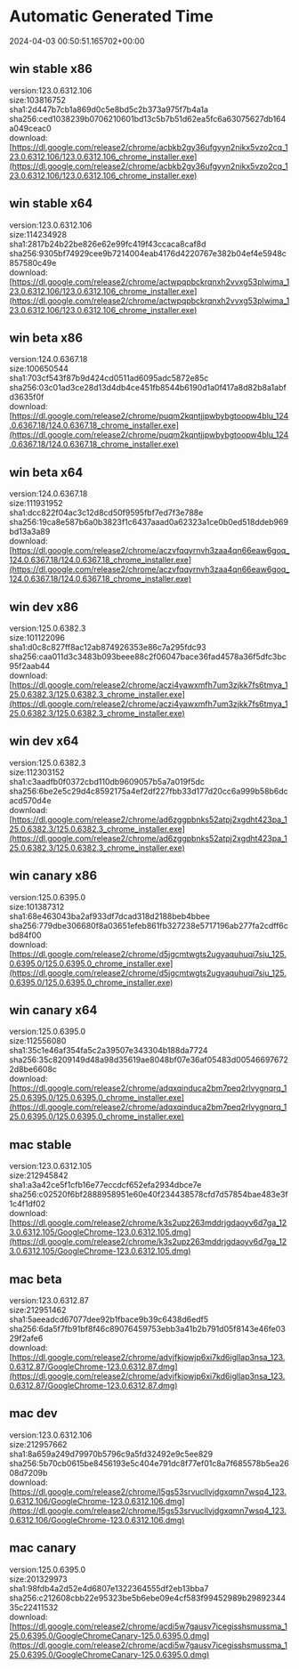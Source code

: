 # Automatic Generated Time
2024-04-03 00:50:51.165702+00:00

## win stable x86
version:123.0.6312.106  
size:103816752  
sha1:2d447b7cb1a869d0c5e8bd5c2b373a975f7b4a1a  
sha256:ced1038239b0706210601bd13c5b7b51d62ea5fc6a63075627db164a049ceac0  
download:[https://dl.google.com/release2/chrome/acbkb2gy36ufgyyn2nikx5vzo2cq_123.0.6312.106/123.0.6312.106_chrome_installer.exe](https://dl.google.com/release2/chrome/acbkb2gy36ufgyyn2nikx5vzo2cq_123.0.6312.106/123.0.6312.106_chrome_installer.exe)  

## win stable x64
version:123.0.6312.106  
size:114234928  
sha1:2817b24b22be826e62e99fc419f43ccaca8caf8d  
sha256:9305bf74929cee9b7214004eab4176d4220767e382b04ef4e5948c857580c49e  
download:[https://dl.google.com/release2/chrome/actwpqpbckrqnxh2vvxg53plwjma_123.0.6312.106/123.0.6312.106_chrome_installer.exe](https://dl.google.com/release2/chrome/actwpqpbckrqnxh2vvxg53plwjma_123.0.6312.106/123.0.6312.106_chrome_installer.exe)  

## win beta x86
version:124.0.6367.18  
size:100650544  
sha1:703cf543f87b9d424cd0511ad6095adc5872e85c  
sha256:03c01ad3ce28d13d4db4ce451fb8544b6190d1a0f417a8d82b8a1abfd3635f0f  
download:[https://dl.google.com/release2/chrome/puqm2kqntjjpwbybgtoopw4blu_124.0.6367.18/124.0.6367.18_chrome_installer.exe](https://dl.google.com/release2/chrome/puqm2kqntjjpwbybgtoopw4blu_124.0.6367.18/124.0.6367.18_chrome_installer.exe)  

## win beta x64
version:124.0.6367.18  
size:111931952  
sha1:dcc822f04ac3c12d8cd50f9595fbf7ed7f3e788e  
sha256:19ca8e587b6a0b3823f1c6437aaad0a62323a1ce0b0ed518ddeb969bd13a3a89  
download:[https://dl.google.com/release2/chrome/aczvfqqyrnvh3zaa4qn66eaw6goq_124.0.6367.18/124.0.6367.18_chrome_installer.exe](https://dl.google.com/release2/chrome/aczvfqqyrnvh3zaa4qn66eaw6goq_124.0.6367.18/124.0.6367.18_chrome_installer.exe)  

## win dev x86
version:125.0.6382.3  
size:101122096  
sha1:d0c8c827ff8ac12ab874926353e86c7a295fdc93  
sha256:caa011d3c3483b093beee88c2f06047bace36fad4578a36f5dfc3bc95f2aab44  
download:[https://dl.google.com/release2/chrome/aczi4yawxmfh7um3zjkk7fs6tmya_125.0.6382.3/125.0.6382.3_chrome_installer.exe](https://dl.google.com/release2/chrome/aczi4yawxmfh7um3zjkk7fs6tmya_125.0.6382.3/125.0.6382.3_chrome_installer.exe)  

## win dev x64
version:125.0.6382.3  
size:112303152  
sha1:c3aadfb0f0372cbd110db9609057b5a7a019f5dc  
sha256:6be2e5c29d4c8592175a4ef2df227fbb33d177d20cc6a999b58b6dcacd570d4e  
download:[https://dl.google.com/release2/chrome/ad6zggpbnks52atpj2xgdht423pa_125.0.6382.3/125.0.6382.3_chrome_installer.exe](https://dl.google.com/release2/chrome/ad6zggpbnks52atpj2xgdht423pa_125.0.6382.3/125.0.6382.3_chrome_installer.exe)  

## win canary x86
version:125.0.6395.0  
size:101387312  
sha1:68e463043ba2af933df7dcad318d2188beb4bbee  
sha256:779dbe306680f8a03651efeb861fb327238e5717196ab277fa2cdff6cbd84f00  
download:[https://dl.google.com/release2/chrome/d5jgcmtwgts2ugyaquhuqi7siu_125.0.6395.0/125.0.6395.0_chrome_installer.exe](https://dl.google.com/release2/chrome/d5jgcmtwgts2ugyaquhuqi7siu_125.0.6395.0/125.0.6395.0_chrome_installer.exe)  

## win canary x64
version:125.0.6395.0  
size:112556080  
sha1:35c1e46af354fa5c2a39507e343304b188da7724  
sha256:35c8209149d48a98d35619ae8048bf07e36af05483d005466976722d8be6608c  
download:[https://dl.google.com/release2/chrome/adqxqinduca2bm7peq2rlvygnqrq_125.0.6395.0/125.0.6395.0_chrome_installer.exe](https://dl.google.com/release2/chrome/adqxqinduca2bm7peq2rlvygnqrq_125.0.6395.0/125.0.6395.0_chrome_installer.exe)  

## mac stable
version:123.0.6312.105  
size:212945842  
sha1:a3a42ce5f1cfb16e77eccdcf652efa2934dbce7e  
sha256:c02520f6bf2888958951e60e40f234438578cfd7d57854bae483e3f1c4f1df02  
download:[https://dl.google.com/release2/chrome/k3s2upz263mddrjgdaoyv6d7ga_123.0.6312.105/GoogleChrome-123.0.6312.105.dmg](https://dl.google.com/release2/chrome/k3s2upz263mddrjgdaoyv6d7ga_123.0.6312.105/GoogleChrome-123.0.6312.105.dmg)  

## mac beta
version:123.0.6312.87  
size:212951462  
sha1:5aeeadcd67077dee92b1fbace9b39c6438d6edf5  
sha256:6da5f7fb91bf8f46c89076459753ebb3a41b2b791d05f8143e46fe0329f2afe6  
download:[https://dl.google.com/release2/chrome/advjfkjowjp6xi7kd6igllap3nsa_123.0.6312.87/GoogleChrome-123.0.6312.87.dmg](https://dl.google.com/release2/chrome/advjfkjowjp6xi7kd6igllap3nsa_123.0.6312.87/GoogleChrome-123.0.6312.87.dmg)  

## mac dev
version:123.0.6312.106  
size:212957662  
sha1:8a659a249d79970b5796c9a5fd32492e9c5ee829  
sha256:5b70cb0615be8456193e5c404e791dc8f77ef01c8a7f685578b5ea2608d7209b  
download:[https://dl.google.com/release2/chrome/l5gs53srvucllvjdgxqmn7wsq4_123.0.6312.106/GoogleChrome-123.0.6312.106.dmg](https://dl.google.com/release2/chrome/l5gs53srvucllvjdgxqmn7wsq4_123.0.6312.106/GoogleChrome-123.0.6312.106.dmg)  

## mac canary
version:125.0.6395.0  
size:201329973  
sha1:98fdb4a2d52e4d6807e1322364555df2eb13bba7  
sha256:c212608cbb22e95323be5b6ebe09e4cf583f99452989b2989234435c22411532  
download:[https://dl.google.com/release2/chrome/acdi5w7gausv7icegisshsmussma_125.0.6395.0/GoogleChromeCanary-125.0.6395.0.dmg](https://dl.google.com/release2/chrome/acdi5w7gausv7icegisshsmussma_125.0.6395.0/GoogleChromeCanary-125.0.6395.0.dmg)  

